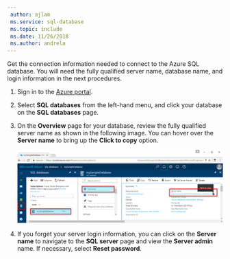 ```yaml
---
 author: ajlam
 ms.service: sql-database
 ms.topic: include
 ms.date: 11/26/2018
 ms.author: andrela
---
```


Get the connection information needed to connect to the Azure SQL database. You will need the fully qualified server name, database name, and login information in the next procedures.

1. Sign in to the [Azure portal](https://portal.azure.com/).

1. Select **SQL databases** from the left-hand menu, and click your database on the **SQL databases** page.

1. On the **Overview** page for your database, review the fully qualified server name as shown in the following image. You can hover over the **Server name** to bring up the **Click to copy** option.  

   ![server-name](./media/sql-database-connect-query-prerequisites-server-connection-info-includes/server-name.png)

1. If you forget your server login information, you can click on the **Server name** to navigate to the **SQL server** page and view the **Server admin** name. If necessary, select **Reset password**.
